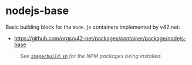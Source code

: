 # nodejs-base
Basic building block for the `Node.js` containers implemented by v42.net:

- https://github.com/orgs/v42-net/packages/container/package/nodejs-base

> *See [`image/build.sh`](image/build.sh) for the NPM packages being installed.*